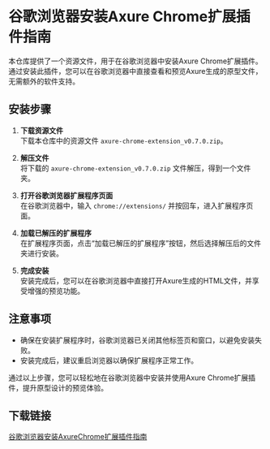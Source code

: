 # 谷歌浏览器安装Axure Chrome扩展插件指南

本仓库提供了一个资源文件，用于在谷歌浏览器中安装Axure Chrome扩展插件。通过安装此插件，您可以在谷歌浏览器中直接查看和预览Axure生成的原型文件，无需额外的软件支持。

## 安装步骤

1. **下载资源文件**  
   下载本仓库中的资源文件 `axure-chrome-extension_v0.7.0.zip`。

2. **解压文件**  
   将下载的 `axure-chrome-extension_v0.7.0.zip` 文件解压，得到一个文件夹。

3. **打开谷歌浏览器扩展程序页面**  
   在谷歌浏览器中，输入 `chrome://extensions/` 并按回车，进入扩展程序页面。

4. **加载已解压的扩展程序**  
   在扩展程序页面，点击“加载已解压的扩展程序”按钮，然后选择解压后的文件夹进行安装。

5. **完成安装**  
   安装完成后，您可以在谷歌浏览器中直接打开Axure生成的HTML文件，并享受增强的预览功能。

## 注意事项

- 确保在安装扩展程序时，谷歌浏览器已关闭其他标签页和窗口，以避免安装失败。
- 安装完成后，建议重启浏览器以确保扩展程序正常工作。

通过以上步骤，您可以轻松地在谷歌浏览器中安装并使用Axure Chrome扩展插件，提升原型设计的预览体验。

## 下载链接

[谷歌浏览器安装AxureChrome扩展插件指南](https://pan.quark.cn/s/b08da7b2f62d)